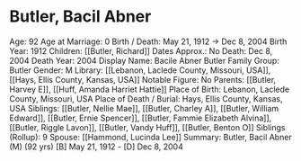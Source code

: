 # Butler, Bacil Abner

Age: 92
Age at Marriage: 0
Birth / Death: May 21, 1912 → Dec 8, 2004
Birth Year: 1912
Children: [[Butler, Richard]]
Dates Approx.: No
Death: Dec 8, 2004
Death Year: 2004
Display Name: Bacile Abner Butler
Family Group: Butler
Gender: M
Library: [[Lebanon, Laclede County, Missouri, USA]], [[Hays, Ellis County, Kansas, USA]]
Notable Figure: No
Parents: [[Butler, Harvey E]], [[Huff, Amanda Harriet Hattie]]
Place of Birth: Lebanon, Laclede County, Missouri, USA
Place of Death / Burial: Hays, Ellis County, Kansas, USA
Siblings: [[Butler, Nellie Mae]], [[Butler, Charley A]], [[Butler, William Edward]], [[Butler, Ernie Spencer]], [[Butler, Fammie Elizabeth Alvina]], [[Butler, Riggle Lavon]], [[Butler, Vandy Huff]], [[Butler, Benton O]]
Siblings (Rollup): 9
Spouse: [[Hammond, Lucinda Lee]]
Summary: Butler, Bacil Abner (M) (92 yrs)
[B] May 21, 1912 - [D] Dec 8, 2004
